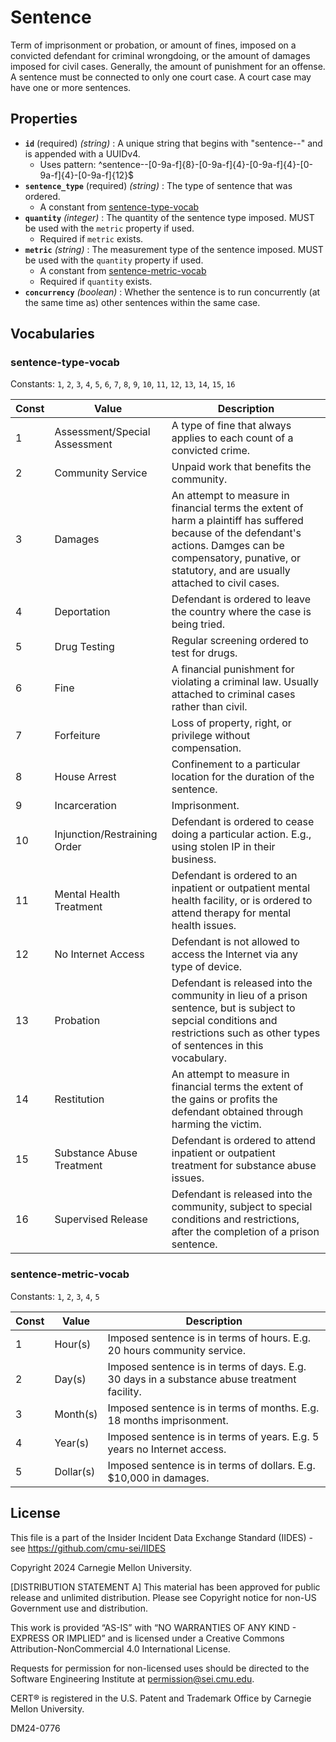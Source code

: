 # Sentence

Term of imprisonment or probation, or amount of fines, imposed on a convicted defendant for criminal wrongdoing, or the amount of damages imposed for civil cases. Generally, the amount of punishment for an offense. A sentence must be connected to only one court case. A court case may have one or more sentences.

## Properties

- **`id`** (required) *(string)* : A unique string that begins with "sentence--" and is appended with a UUIDv4.
  - Uses pattern: ^sentence--[0-9a-f]{8}-[0-9a-f]{4}-[0-9a-f]{4}-[0-9a-f]{4}-[0-9a-f]{12}$
- **`sentence_type`** (required) *(string)* : The type of sentence that was ordered.
	- A constant from [sentence-type-vocab](#sentence-type-vocab)
- **`quantity`** *(integer)* : The quantity of the sentence type imposed. MUST be used with the `metric` property if used.
  - Required if `metric` exists.
- **`metric`** *(string)* : The measurement type of the sentence imposed. MUST be used with the `quantity` property if used.
	- A constant from [sentence-metric-vocab](#sentence-metric-vocab)
  - Required if `quantity` exists.
- **`concurrency`** *(boolean)* : Whether the sentence is to run concurrently (at the same time as) other sentences within the same case.

## Vocabularies

### sentence-type-vocab

Constants: `1`, `2`, `3`, `4`, `5`, `6`, `7`, `8`, `9`, `10`, `11`, `12`, `13`, `14`, `15`, `16`

| Const | Value | Description |
| --- | --- | --- |
| 1 | Assessment/Special Assessment | A type of fine that always applies to each count of a convicted crime.|
| 2 | Community Service | Unpaid work that benefits the community.|
| 3 | Damages | An attempt to measure in financial terms the extent of harm a plaintiff has suffered because of the defendant's actions. Damges can be compensatory, punative, or statutory, and are usually attached to civil cases.|
| 4 | Deportation | Defendant is ordered to leave the country where the case is being tried.|
| 5 | Drug Testing | Regular screening ordered to test for drugs.|
| 6 | Fine | A financial punishment for violating a criminal law. Usually attached to criminal cases rather than civil.|
| 7 | Forfeiture | Loss of property, right, or privilege without compensation.|
| 8 | House Arrest | Confinement to a particular location for the duration of the sentence.|
| 9 | Incarceration | Imprisonment.|
| 10 | Injunction/Restraining Order | Defendant is ordered to cease doing a particular action. E.g., using stolen IP in their business.|
| 11 | Mental Health Treatment | Defendant is ordered to an inpatient or outpatient mental health facility, or is ordered to attend therapy for mental health issues.|
| 12 | No Internet Access | Defendant is not allowed to access the Internet via any type of device.|
| 13 | Probation | Defendant is released into the community in lieu of a prison sentence, but is subject to sepcial conditions and restrictions such as other types of sentences in this vocabulary.|
| 14 | Restitution | An attempt to measure in financial terms the extent of the gains or profits the defendant obtained through harming the victim.|
| 15 | Substance Abuse Treatment | Defendant is ordered to attend inpatient or outpatient treatment for substance abuse issues.|
| 16 | Supervised Release | Defendant is released into the community, subject to special conditions and restrictions, after the completion of a prison sentence.|

### sentence-metric-vocab

Constants: `1`, `2`, `3`, `4`, `5`

| Const | Value | Description |
| --- | --- | --- |
| 1 | Hour(s) | Imposed sentence is in terms of hours. E.g. 20 hours community service.|
| 2 | Day(s) | Imposed sentence is in terms of days. E.g. 30 days in a substance abuse treatment facility.|
| 3 | Month(s) | Imposed sentence is in terms of months. E.g. 18 months imprisonment.|
| 4 | Year(s) | Imposed sentence is in terms of years. E.g. 5 years no Internet access.|
| 5 | Dollar(s) | Imposed sentence is in terms of dollars. E.g. $10,000 in damages.|

## License
This file is a part of the Insider Incident Data Exchange Standard (IIDES) - see https://github.com/cmu-sei/IIDES

Copyright 2024 Carnegie Mellon University.

[DISTRIBUTION STATEMENT A] This material has been approved for public release and unlimited distribution.  Please see Copyright notice for non-US Government use and distribution.

This work is provided “AS-IS” with “NO WARRANTIES OF ANY KIND - EXPRESS OR IMPLIED” and is licensed under a Creative Commons Attribution-NonCommercial 4.0 International License.

Requests for permission for non-licensed uses should be directed to the Software Engineering Institute at permission@sei.cmu.edu.

CERT® is registered in the U.S. Patent and Trademark Office by Carnegie Mellon University.

DM24-0776
